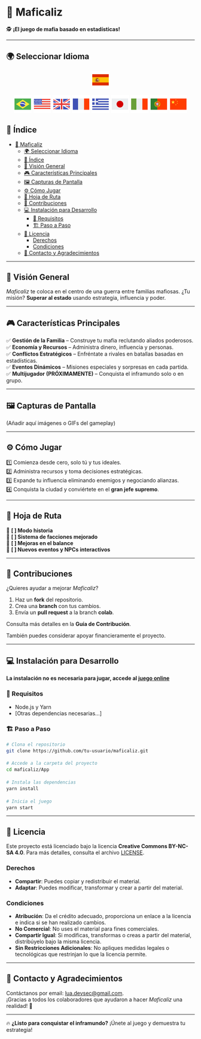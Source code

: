 # 🎩 Maficaliz

🕵️ **¡El juego de mafia basado en estadísticas!**

---

## 🌍 Seleccionar Idioma

<div align="center"> 

[![Español](./flag-icons/flag-spain-flag-48.png)](./README.es.md)

[![Português](./flag-icons/flag-brazil-48.png)](../../README.md) [![English](./flag-icons/flag-usa-48.png)](./README.en.md) [![English](./flag-icons/flag-great-britain-48.png)](./README.gb.md) [![Français](./flag-icons/flag-france-48.png)](./README.fr.md) [![Ελληνικά](./flag-icons/flag-greece-48.png)](./README.gr.md) [![日本語](./flag-icons/flag-japan-48.png)](./README.jp.md) [![Italiano](./flag-icons/flag-italy-48.png)](./README.it.md) [![Português (Portugal)](./flag-icons/flag-portugal-48.png)](./README.pt.md) [![中文](./flag-icons/flag-china-48.png)](./README.ch.md)

</div>

## 📑 Índice  

- [🎩 Maficaliz](#-maficaliz)
  - [🌍 Seleccionar Idioma](#-seleccionar-idioma)
  - [📑 Índice](#-índice)
  - [📖 Visión General](#-visión-general)
  - [🎮 Características Principales](#-características-principales)
  - [🖼️ Capturas de Pantalla](#️-capturas-de-pantalla)
  - [⚙️ Cómo Jugar](#️-cómo-jugar)
  - [🚀 Hoja de Ruta](#-hoja-de-ruta)
  - [🤝 Contribuciones](#-contribuciones)
  - [💻 Instalación para Desarrollo](#-instalación-para-desarrollo)
    - [🔧 Requisitos](#-requisitos)
    - [🏗️ Paso a Paso](#️-paso-a-paso)
  - [📜 Licencia](#-licencia)
    - [Derechos](#derechos)
    - [Condiciones](#condiciones)
  - [💌 Contacto y Agradecimientos](#-contacto-y-agradecimientos)

---

## 📖 Visión General  

*Maficaliz* te coloca en el centro de una guerra entre familias mafiosas. ¿Tu misión? **Superar al estado** usando estrategia, influencia y poder.

---

## 🎮 Características Principales  

✅ **Gestión de la Familia** – Construye tu mafia reclutando aliados poderosos.  
✅ **Economía y Recursos** – Administra dinero, influencia y personas.  
✅ **Conflictos Estratégicos** – Enfréntate a rivales en batallas basadas en estadísticas.  
✅ **Eventos Dinámicos** – Misiones especiales y sorpresas en cada partida.  
✅ **Multijugador (PRÓXIMAMENTE)** – Conquista el inframundo solo o en grupo.  

---

## 🖼️ Capturas de Pantalla  

(Añadir aquí imágenes o GIFs del gameplay)

---

## ⚙️ Cómo Jugar  

1️⃣ Comienza desde cero, solo tú y tus ideales.  
2️⃣ Administra recursos y toma decisiones estratégicas.  
3️⃣ Expande tu influencia eliminando enemigos y negociando alianzas.  
4️⃣ Conquista la ciudad y conviértete en el **gran jefe supremo**.

---

## 🚀 Hoja de Ruta  

🔹 **[ ] Modo historia**  
🔹 **[ ] Sistema de facciones mejorado**  
🔹 **[ ] Mejoras en el balance**  
🔹 **[ ] Nuevos eventos y NPCs interactivos**  

---

## 🤝 Contribuciones  

¿Quieres ayudar a mejorar *Maficaliz*?

1. Haz un **fork** del repositorio.  
2. Crea una **branch** con tus cambios.  
3. Envía un **pull request** a la branch **colab**.  

Consulta más detalles en la **Guía de Contribución**.

También puedes considerar apoyar financieramente el proyecto.

---

## 💻 Instalación para Desarrollo  

**La instalación no es necesaria para jugar, accede al [juego online](https://maficaliz.github.io/Maficaliz)**

### 🔧 Requisitos  

- Node.js y Yarn  
- [Otras dependencias necesarias...]  

### 🏗️ Paso a Paso  

```bash
# Clona el repositorio
git clone https://github.com/tu-usuario/maficaliz.git  

# Accede a la carpeta del proyecto
cd maficaliz/App

# Instala las dependencias
yarn install  

# Inicia el juego
yarn start  
```

---

## 📜 Licencia

Este proyecto está licenciado bajo la licencia **Creative Commons BY-NC-SA 4.0**. Para más detalles, consulta el archivo [LICENSE](../../LICENSE).

### Derechos  

- **Compartir**: Puedes copiar y redistribuir el material.  
- **Adaptar**: Puedes modificar, transformar y crear a partir del material.

### Condiciones  

- **Atribución**: Da el crédito adecuado, proporciona un enlace a la licencia e indica si se han realizado cambios.  
- **No Comercial**: No uses el material para fines comerciales.  
- **Compartir Igual**: Si modificas, transformas o creas a partir del material, distribúyelo bajo la misma licencia.  
- **Sin Restricciones Adicionales**: No apliques medidas legales o tecnológicas que restrinjan lo que la licencia permite.

---

## 💌 Contacto y Agradecimientos  

Contáctanos por email: [lua.devsec@gmail.com](mailto:lua.devsec@gmail.com).  
¡Gracias a todos los colaboradores que ayudaron a hacer *Maficaliz* una realidad! 🎉

---

🔥 **¿Listo para conquistar el inframundo?** ¡Únete al juego y demuestra tu estrategia!
